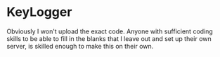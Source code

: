 # KeyLogger

Obviously I won't upload the exact code. Anyone with sufficient coding skills to be able to fill in the blanks that I leave out and set up their own server, is skilled enough to make this on their own.

